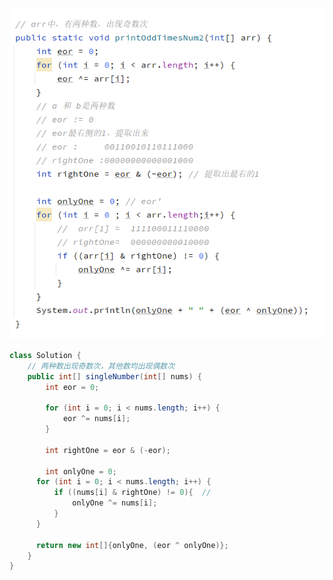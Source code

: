 


![20211107201723](https://raw.githubusercontent.com/corykingsf/hack-interview-handbook/main/image/20211107201723.png)


```java
class Solution {
    // 两种数出现奇数次，其他数均出现偶数次
    public int[] singleNumber(int[] nums) {
        int eor = 0;
        
        for (int i = 0; i < nums.length; i++) {
            eor ^= nums[i];
        }
        
        int rightOne = eor & (-eor);
        
        int onlyOne = 0;
      for (int i = 0; i < nums.length; i++) {
          if ((nums[i] & rightOne) != 0){  //
              onlyOne ^= nums[i];
          }
      }
        
      return new int[]{onlyOne, (eor ^ onlyOne)};
    }
}
```